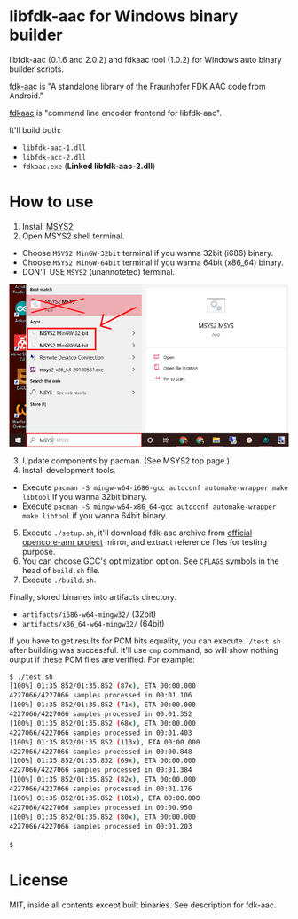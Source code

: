 # libfdk-aac for Windows binary builder

libfdk-aac (0.1.6 and 2.0.2) and fdkaac tool (1.0.2) for Windows auto binary builder scripts.

[fdk-aac](https://github.com/mstorsjo/fdk-aac) is "A standalone library of the Fraunhofer FDK AAC code from Android."

[fdkaac](https://github.com/nu774/fdkaac) is "command line encoder frontend for libfdk-aac".

It'll build both:

* `libfdk-aac-1.dll`
* `libfdk-acc-2.dll`
* `fdkaac.exe` (**Linked libfdk-aac-2.dll**)

# How to use

1. Install [MSYS2](http://www.msys2.org/)
2. Open MSYS2 shell terminal.
  * Choose `MSYS2 MinGW-32bit` terminal if you wanna 32bit (i686) binary.
  * Choose `MSYS2 MinGW-64bit` terminal if you wanna 64bit (x86_64) binary.
  * DON'T USE `MSYS2` (unannoteted) terminal.
  
  ![Terminals](Images/terminals.png)
  
3. Update components by pacman. (See MSYS2 top page.)
4. Install development tools.
  * Execute `pacman -S mingw-w64-i686-gcc autoconf automake-wrapper make libtool` if you wanna 32bit binary.
  * Execute `pacman -S mingw-w64-x86_64-gcc autoconf automake-wrapper make libtool` if you wanna 64bit binary.
5. Execute `./setup.sh`, it'll download fdk-aac archive from [official opencore-amr project](https://sourceforge.net/projects/opencore-amr/) mirror, and extract reference files for testing purpose.
6. You can choose GCC's optimization option. See `CFLAGS` symbols in the head of `build.sh` file.
7. Execute `./build.sh`.

Finally, stored binaries into artifacts directory.
  * `artifacts/i686-w64-mingw32/` (32bit)
  * `artifacts/x86_64-w64-mingw32/` (64bit)

If you have to get results for PCM bits equality, you can execute `./test.sh` after building was successful. It'll use `cmp` command, so will show nothing output if these PCM files are verified. For example:

```sh
$ ./test.sh
[100%] 01:35.852/01:35.852 (87x), ETA 00:00.000
4227066/4227066 samples processed in 00:01.106
[100%] 01:35.852/01:35.852 (71x), ETA 00:00.000
4227066/4227066 samples processed in 00:01.352
[100%] 01:35.852/01:35.852 (68x), ETA 00:00.000
4227066/4227066 samples processed in 00:01.403
[100%] 01:35.852/01:35.852 (113x), ETA 00:00.000
4227066/4227066 samples processed in 00:00.848
[100%] 01:35.852/01:35.852 (69x), ETA 00:00.000
4227066/4227066 samples processed in 00:01.384
[100%] 01:35.852/01:35.852 (82x), ETA 00:00.000
4227066/4227066 samples processed in 00:01.176
[100%] 01:35.852/01:35.852 (101x), ETA 00:00.000
4227066/4227066 samples processed in 00:00.950
[100%] 01:35.852/01:35.852 (80x), ETA 00:00.000
4227066/4227066 samples processed in 00:01.203

$
```

# License

MIT, inside all contents except built binaries. See description for fdk-aac.
